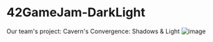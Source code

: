 # 42GameJam-DarkLight
Our team's project:
Cavern's Convergence: Shadows & Light
![image](https://github.com/PedroCVera/42GameJam-DarkLight/assets/93326846/7515ec28-9412-45a1-9f59-fa73c08c460e)
